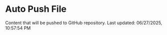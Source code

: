 # Auto Push File

Content that will be pushed to GitHub repository.
Last updated: 06/27/2025, 10:57:54 PM